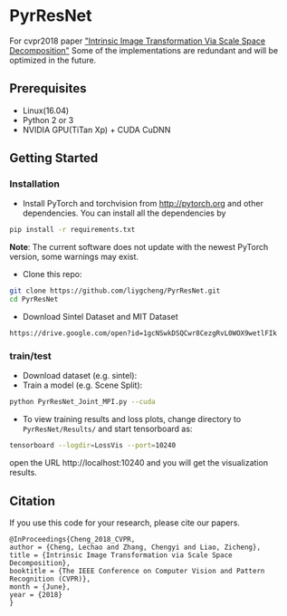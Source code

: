# PyrResNet
For cvpr2018 paper ["Intrinsic Image Transformation Via Scale Space Decomposition"](https://arxiv.org/pdf/1805.10253.pdf)
Some of the implementations are redundant and will be optimized in the future.

## Prerequisites
- Linux(16.04)
- Python 2 or 3
- NVIDIA GPU(TiTan Xp) + CUDA CuDNN

## Getting Started
### Installation
- Install PyTorch and torchvision from http://pytorch.org and other dependencies.
You can install all the dependencies by
```bash
pip install -r requirements.txt
```
**Note**: The current software does not update with the newest PyTorch version, some warnings may exist.

- Clone this repo:
```bash
git clone https://github.com/liygcheng/PyrResNet.git
cd PyrResNet
```

- Download Sintel Dataset and MIT Dataset
```
https://drive.google.com/open?id=1gcNSwkDSQCwr8CezgRvL0WOX9wetlFIk
```
###  train/test
- Download dataset (e.g. sintel):
- Train a model (e.g. Scene Split):
```bash
python PyrResNet_Joint_MPI.py --cuda
```
- To view training results and loss plots, change directory to `PyrResNet/Results/` and start
tensorboard as:
```bash
tensorboard --logdir=LossVis --port=10240
```
open the URL http://localhost:10240 and you will get the visualization results.


## Citation
If you use this code for your research, please cite our papers.
```
@InProceedings{Cheng_2018_CVPR,
author = {Cheng, Lechao and Zhang, Chengyi and Liao, Zicheng},
title = {Intrinsic Image Transformation via Scale Space Decomposition},
booktitle = {The IEEE Conference on Computer Vision and Pattern Recognition (CVPR)},
month = {June},
year = {2018}
}




